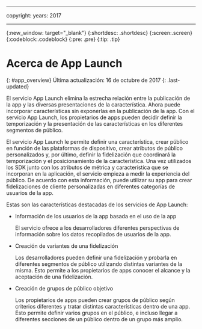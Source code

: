 ----

copyright:
 years: 2017

---

{:new_window: target="_blank"}
{:shortdesc: .shortdesc}
{:screen:.screen}
{:codeblock:.codeblock}
{:pre: .pre}
{:tip: .tip}

# Acerca de App Launch
{: #app_overview}
Última actualización: 16 de octubre de 2017
{: .last-updated}

El servicio App Launch elimina la estrecha relación entre la publicación de la app y las diversas presentaciones de la característica. Ahora puede incorporar características sin exponerlas en la publicación de la app. Con el servicio App Launch, los propietarios de apps pueden decidir definir la temporización y la presentación de las características en los diferentes segmentos de público.

El servicio App Launch le permite definir una característica, crear público en función de las plataformas de dispositivo, crear atributos de público personalizados y, por último, definir la fidelización que coordinará la temporización y el posicionamiento de la característica. Una vez utilizados los SDK junto con los atributos de métrica y característica que se incorporan en la aplicación, el servicio empieza a medir la experiencia del público. De acuerdo con esta información, puede utilizar su app para crear fidelizaciones de cliente personalizadas en diferentes categorías de usuarios de la app. 

Estas son las características destacadas de los servicios de App Launch:

	
* Información de los usuarios de la app basada en el uso de la app

	El servicio ofrece a los desarrolladores diferentes perspectivas de información sobre los datos recopilados de usuarios de la app. 

* Creación de variantes de una fidelización

	Los desarrolladores pueden definir una fidelización y probarla en diferentes segmentos de público utilizando distintas variantes de la misma. Esto permite a los propietarios de apps conocer el alcance y la aceptación de una fidelización.

* Creación de grupos de público objetivo

	Los propietarios de apps pueden crear grupos de público según criterios diferentes y tratar distintas características dentro de una app. Esto permite definir varios grupos en el público, e incluso llegar a diferentes secciones de un público dentro de un grupo más amplio.
